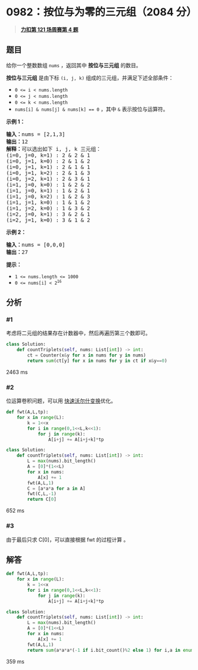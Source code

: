 # 0982：按位与为零的三元组（2084 分）


> <u>**[力扣第 121 场周赛第 4 题](https://leetcode.cn/problems/triples-with-bitwise-and-equal-to-zero/)**</u>

## 题目

<p>给你一个整数数组 <code>nums</code> ，返回其中 <strong>按位与三元组</strong> 的数目。</p>

<p><strong>按位与三元组</strong> 是由下标 <code>(i, j, k)</code> 组成的三元组，并满足下述全部条件：</p>

<ul>
<li><code>0 &lt;= i &lt; nums.length</code></li>
<li><code>0 &lt;= j &lt; nums.length</code></li>
<li><code>0 &lt;= k &lt; nums.length</code></li>
<li><code>nums[i] &amp; nums[j] &amp; nums[k] == 0</code> ，其中 <code>&amp;</code> 表示按位与运算符。</li>
</ul>


<p><strong>示例 1：</strong></p>

<pre>
<strong>输入：</strong>nums = [2,1,3]
<strong>输出：</strong>12
<strong>解释：</strong>可以选出如下 i, j, k 三元组：
(i=0, j=0, k=1) : 2 &amp; 2 &amp; 1
(i=0, j=1, k=0) : 2 &amp; 1 &amp; 2
(i=0, j=1, k=1) : 2 &amp; 1 &amp; 1
(i=0, j=1, k=2) : 2 &amp; 1 &amp; 3
(i=0, j=2, k=1) : 2 &amp; 3 &amp; 1
(i=1, j=0, k=0) : 1 &amp; 2 &amp; 2
(i=1, j=0, k=1) : 1 &amp; 2 &amp; 1
(i=1, j=0, k=2) : 1 &amp; 2 &amp; 3
(i=1, j=1, k=0) : 1 &amp; 1 &amp; 2
(i=1, j=2, k=0) : 1 &amp; 3 &amp; 2
(i=2, j=0, k=1) : 3 &amp; 2 &amp; 1
(i=2, j=1, k=0) : 3 &amp; 1 &amp; 2
</pre>

<p><strong>示例 2：</strong></p>

<pre>
<strong>输入：</strong>nums = [0,0,0]
<strong>输出：</strong>27
</pre>



<p><strong>提示：</strong></p>

<ul>
<li><code>1 &lt;= nums.length &lt;= 1000</code></li>
<li><code>0 &lt;= nums[i] &lt; 2<sup>16</sup></code></li>
</ul>




## 分析

### #1

考虑将二元组的结果存在计数器中，然后再遍历第三个数即可。

```python
class Solution:
    def countTriplets(self, nums: List[int]) -> int:
        ct = Counter(x&y for x in nums for y in nums)
        return sum(ct[y] for x in nums for y in ct if x&y==0)
```
2463 ms

### #2

位运算卷积问题，可以用 [快速沃尔什变换](https://oi.wiki/math/poly/fwt/)优化。

```python
def fwt(A,L,tp):
    for x in range(L):
        k = 1<<x
        for i in range(0,1<<L,k<<1):
            for j in range(k):
                A[i+j] += A[i+j+k]*tp

class Solution:
    def countTriplets(self, nums: List[int]) -> int:
        L = max(nums).bit_length()
        A = [0]*(1<<L)
        for x in nums:
            A[x] += 1
        fwt(A,L,1)
        C = [a*a*a for a in A]
        fwt(C,L,-1)
        return C[0]
```
652 ms

### #3

由于最后只求 C[0]，可以直接根据 fwt 的过程计算 。

## 解答


```python
def fwt(A,L,tp):
    for x in range(L):
        k = 1<<x
        for i in range(0,1<<L,k<<1):
            for j in range(k):
                A[i+j] += A[i+j+k]*tp

class Solution:
    def countTriplets(self, nums: List[int]) -> int:
        L = max(nums).bit_length()
        A = [0]*(1<<L)
        for x in nums:
            A[x] += 1
        fwt(A,L,1)
        return sum(a*a*a*(-1 if i.bit_count()%2 else 1) for i,a in enumerate(A))
```
359 ms
